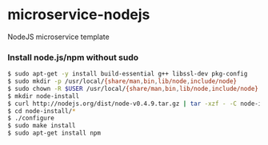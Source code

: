 # microservice-nodejs
NodeJS microservice template

### Install node.js/npm without sudo
```sh
$ sudo apt-get -y install build-essential g++ libssl-dev pkg-config
$ sudo mkdir -p /usr/local/{share/man,bin,lib/node,include/node}
$ sudo chown -R $USER /usr/local/{share/man,bin,lib/node,include/node}
$ mkdir node-install
$ curl http://nodejs.org/dist/node-v0.4.9.tar.gz | tar -xzf - -C node-install
$ cd node-install/*
$ ./configure
$ sudo make install
$ sudo apt-get install npm
```

